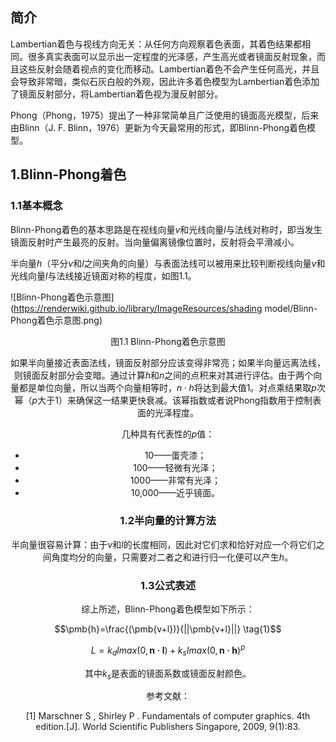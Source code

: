 ## 简介

Lambertian着色与视线方向无关：从任何方向观察着色表面，其着色结果都相同。很多真实表面可以显示出一定程度的光泽感，产生高光或者镜面反射现象，而且这些反射会随着视点的变化而移动。Lambertian着色不会产生任何高光，并且会导致非常暗，类似石灰白般的外观，因此许多着色模型为Lambertian着色添加了镜面反射部分，将Lambertian着色视为漫反射部分。

Phong（Phong，1975）提出了一种非常简单且广泛使用的镜面高光模型，后来由Blinn（J. F. Blinn，1976）更新为今天最常用的形式，即Blinn-Phong着色模型。

## 1.Blinn-Phong着色

### 1.1基本概念

Blinn-Phong着色的基本思路是在视线向量$v$和光线向量$l$与法线对称时，即当发生镜面反射时产生最亮的反射。当向量偏离镜像位置时，反射将会平滑减小。

半向量$h$（平分$v$和$l$之间夹角的向量）与表面法线可以被用来比较判断视线向量$v$和光线向量$l$与法线接近镜面对称的程度，如图1.1。

![Blinn-Phong着色示意图](https://renderwiki.github.io/library/ImageResources/shading model/Blinn-Phong着色示意图.png)

<center/>图1.1 Blinn-Phong着色示意图<center>

如果半向量接近表面法线，镜面反射部分应该变得非常亮；如果半向量远离法线，则镜面反射部分会变暗。通过计算$h$和$n$之间的点积来对其进行评估。由于两个向量都是单位向量，所以当两个向量相等时，$n·h$将达到最大值1。对点乘结果取$p$次幂（$p$大于1）来确保这一结果更快衰减。该幂指数或者说Phong指数用于控制表面的光泽程度。

几种具有代表性的$p$值：

- 10——蛋壳漆；
- 100——轻微有光泽；
- 1000——非常有光泽；
- 10,000——近乎镜面。

### 1.2半向量的计算方法

半向量很容易计算：由于$v​$和$l​$的长度相同，因此对它们求和恰好对应一个将它们之间角度均分的向量，只需要对二者之和进行归一化便可以产生$h​$。

### 1.3公式表述

综上所述，Blinn-Phong着色模型如下所示：

$$\pmb{h}=\frac{(\pmb{v+l})}{||\pmb{v+l}||}  \tag{1}$$

$$L=k_dImax(0, \pmb{n·l})+k_sImax(0, \pmb{n·h})^p  \tag{2}$$

其中$k_s$是表面的镜面系数或镜面反射颜色。

参考文献：

[1] Marschner S ,  Shirley P . Fundamentals of computer graphics. 4th edition.[J]. World Scientific Publishers Singapore, 2009, 9(1):83.